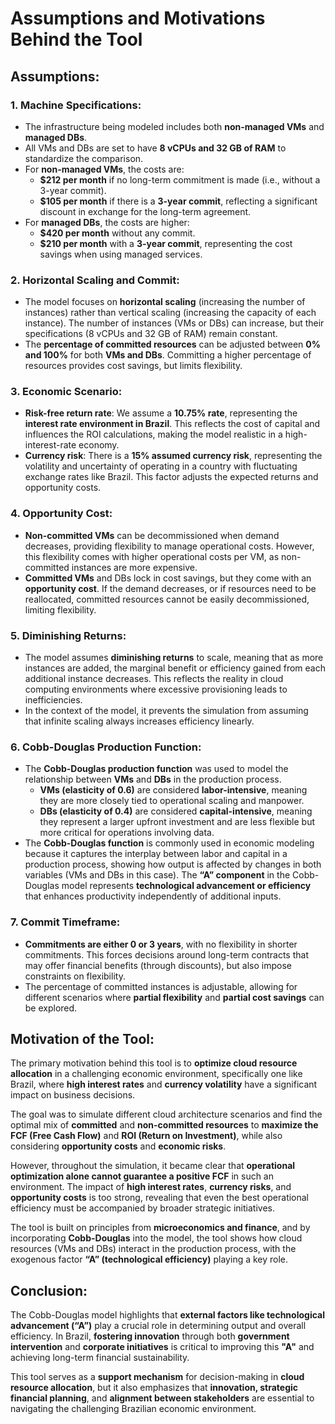 # Assumptions and Motivations Behind the Tool

## Assumptions:

### 1. Machine Specifications:
- The infrastructure being modeled includes both **non-managed VMs** and **managed DBs**.
- All VMs and DBs are set to have **8 vCPUs and 32 GB of RAM** to standardize the comparison.
- For **non-managed VMs**, the costs are:
  - **$212 per month** if no long-term commitment is made (i.e., without a 3-year commit).
  - **$105 per month** if there is a **3-year commit**, reflecting a significant discount in exchange for the long-term agreement.
- For **managed DBs**, the costs are higher:
  - **$420 per month** without any commit.
  - **$210 per month** with a **3-year commit**, representing the cost savings when using managed services.

### 2. Horizontal Scaling and Commit:
- The model focuses on **horizontal scaling** (increasing the number of instances) rather than vertical scaling (increasing the capacity of each instance). The number of instances (VMs or DBs) can increase, but their specifications (8 vCPUs and 32 GB of RAM) remain constant.
- The **percentage of committed resources** can be adjusted between **0% and 100%** for both **VMs and DBs**. Committing a higher percentage of resources provides cost savings, but limits flexibility.

### 3. Economic Scenario:
- **Risk-free return rate**: We assume a **10.75% rate**, representing the **interest rate environment in Brazil**. This reflects the cost of capital and influences the ROI calculations, making the model realistic in a high-interest-rate economy.
- **Currency risk**: There is a **15% assumed currency risk**, representing the volatility and uncertainty of operating in a country with fluctuating exchange rates like Brazil. This factor adjusts the expected returns and opportunity costs.

### 4. Opportunity Cost:
- **Non-committed VMs** can be decommissioned when demand decreases, providing flexibility to manage operational costs. However, this flexibility comes with higher operational costs per VM, as non-committed instances are more expensive.
- **Committed VMs** and DBs lock in cost savings, but they come with an **opportunity cost**. If the demand decreases, or if resources need to be reallocated, committed resources cannot be easily decommissioned, limiting flexibility.

### 5. Diminishing Returns:
- The model assumes **diminishing returns** to scale, meaning that as more instances are added, the marginal benefit or efficiency gained from each additional instance decreases. This reflects the reality in cloud computing environments where excessive provisioning leads to inefficiencies.
- In the context of the model, it prevents the simulation from assuming that infinite scaling always increases efficiency linearly.

### 6. Cobb-Douglas Production Function:
- The **Cobb-Douglas production function** was used to model the relationship between **VMs** and **DBs** in the production process.
  - **VMs (elasticity of 0.6)** are considered **labor-intensive**, meaning they are more closely tied to operational scaling and manpower.
  - **DBs (elasticity of 0.4)** are considered **capital-intensive**, meaning they represent a larger upfront investment and are less flexible but more critical for operations involving data.
- The **Cobb-Douglas function** is commonly used in economic modeling because it captures the interplay between labor and capital in a production process, showing how output is affected by changes in both variables (VMs and DBs in this case). The **“A” component** in the Cobb-Douglas model represents **technological advancement or efficiency** that enhances productivity independently of additional inputs.

### 7. Commit Timeframe:
- **Commitments are either 0 or 3 years**, with no flexibility in shorter commitments. This forces decisions around long-term contracts that may offer financial benefits (through discounts), but also impose constraints on flexibility.
- The percentage of committed instances is adjustable, allowing for different scenarios where **partial flexibility** and **partial cost savings** can be explored.

## Motivation of the Tool:

The primary motivation behind this tool is to **optimize cloud resource allocation** in a challenging economic environment, specifically one like Brazil, where **high interest rates** and **currency volatility** have a significant impact on business decisions. 

The goal was to simulate different cloud architecture scenarios and find the optimal mix of **committed** and **non-committed resources** to **maximize the FCF (Free Cash Flow)** and **ROI (Return on Investment)**, while also considering **opportunity costs** and **economic risks**. 

However, throughout the simulation, it became clear that **operational optimization alone cannot guarantee a positive FCF** in such an environment. The impact of **high interest rates**, **currency risks**, and **opportunity costs** is too strong, revealing that even the best operational efficiency must be accompanied by broader strategic initiatives.

The tool is built on principles from **microeconomics and finance**, and by incorporating **Cobb-Douglas** into the model, the tool shows how cloud resources (VMs and DBs) interact in the production process, with the exogenous factor **“A” (technological efficiency)** playing a key role. 

## Conclusion:

The Cobb-Douglas model highlights that **external factors like technological advancement (“A”)** play a crucial role in determining output and overall efficiency. In Brazil, **fostering innovation** through both **government intervention** and **corporate initiatives** is critical to improving this **"A"** and achieving long-term financial sustainability. 

This tool serves as a **support mechanism** for decision-making in **cloud resource allocation**, but it also emphasizes that **innovation, strategic financial planning**, and **alignment between stakeholders** are essential to navigating the challenging Brazilian economic environment.
